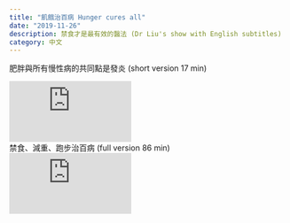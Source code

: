```yaml
---
title: "飢餓治百病 Hunger cures all"
date: "2019-11-26"
description: 禁食才是最有效的醫法 (Dr Liu's show with English subtitles)
category: 中文
---
```


肥胖與所有慢性病的共同點是發炎 (short version 17 min)

<iframe width="220" height="110" src="https://www.youtube.com/embed/HzyzxQ1O3Ac" frameborder="0" allowfullscreen></iframe>

<br>
禁食、減重、跑步治百病 (full version 86 min)

<iframe width="220" height="110" src="https://www.youtube.com/embed/4Qb9lV2m2CE" frameborder="0" allowfullscreen></iframe>
